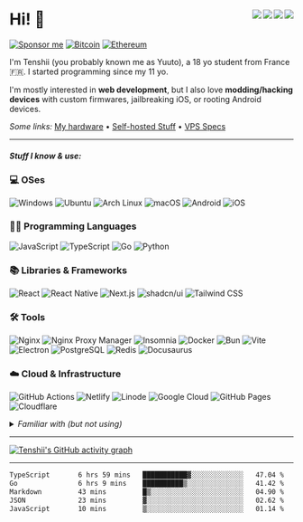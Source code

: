 # Hi! 👋 <img src="https://komarev.com/ghpvc/?username=CuteTenshii&base=2615" align="right" /><a href="https://wakatime.com/@603df7a0-43ed-44a2-897f-8d90d700254e"><img src="https://wakatime.com/badge/user/603df7a0-43ed-44a2-897f-8d90d700254e.svg" align="right" /></a><a href="https://tenshii.moe/?utm_source=github"><img src="https://img.shields.io/badge/my%20website-tenshii.moe-141f37" align="right" /></a><a href="https://miwa.lol/tenshii"><img src="https://img.shields.io/badge/my%20socials-miwa.lol/tenshii-8534ef" align="right" /></a>

[![Sponsor me](https://img.shields.io/badge/sponsor-30363D?logo=GitHub-Sponsors&logoColor=#white)](https://github.com/sponsors/CuteTenshii)
[![Bitcoin](https://img.shields.io/badge/Bitcoin-bc1q7ucz45v35fxxtywetkl89tf4t9d00efdr87x4f-FF9900?logo=bitcoin&logoColor=white)](https://mempool.space/address/bc1q7ucz45v35fxxtywetkl89tf4t9d00efdr87x4f)
[![Ethereum](https://img.shields.io/badge/Ethereum-0xF81704104E37a97338F58f27188a8760A15C8766-3C3C3D?logo=ethereum&logoColor=white)](https://etherscan.io/address/0xF81704104E37a97338F58f27188a8760A15C8766)

I'm Tenshii (you probably known me as Yuuto), a 18 yo student from France 🇫🇷. I started programming since my 11 yo.

I'm mostly interested in **web development**, but I also love **modding/hacking devices** with custom firmwares, jailbreaking iOS, or rooting Android devices.

*Some links:* [My hardware](Hardware.md) &bull; [Self-hosted Stuff](Self-hosted_Stuff.md) &bull; [VPS Specs](VPS_Specs.md)

---

##### Stuff I know & use:

### 💻 OSes

![Windows](https://img.shields.io/badge/Windows-0078D6?logo=windows&logoColor=white)
![Ubuntu](https://img.shields.io/badge/Ubuntu-E95420?logo=ubuntu&logoColor=white)
![Arch Linux](https://img.shields.io/badge/Arch_Linux-1793D1?logo=arch-linux&logoColor=white)
![macOS](https://img.shields.io/badge/mac%20os-000000?logo=apple&logoColor=white)
![Android](https://img.shields.io/badge/Android-3DDC84?logo=android&logoColor=white)
![iOS](https://img.shields.io/badge/iOS-000000?logo=ios&logoColor=white)

### 🧑‍💻 Programming Languages

![JavaScript](https://img.shields.io/badge/JavaScript-323330?logo=javascript&logoColor=F7DF1E)
![TypeScript](https://img.shields.io/badge/TypeScript-007ACC?logo=typescript&logoColor=white)
![Go](https://img.shields.io/badge/Go-00ADD8?logo=go&logoColor=white)
![Python](https://img.shields.io/badge/Python-FFD43B?logo=python&logoColor=blue)

### 📚 Libraries & Frameworks

![React](https://img.shields.io/badge/React-20232A?logo=react&logoColor=61DAFB)
![React Native](https://img.shields.io/badge/React_Native-20232A?logo=react&logoColor=61DAFB)
![Next.js](https://img.shields.io/badge/next%20js-000000?logo=nextdotjs&logoColor=white)
![shadcn/ui](https://img.shields.io/badge/shadcn%2Fui-000000?logo=shadcnui&logoColor=white)
![Tailwind CSS](https://img.shields.io/badge/Tailwind_CSS-38B2AC?logo=tailwind-css&logoColor=white)

### 🛠️ Tools

![Nginx](https://img.shields.io/badge/Nginx-009639?logo=nginx&logoColor=white)
![Nginx Proxy Manager](https://img.shields.io/badge/nginxproxymanager-F15833?logo=nginxproxymanager&logoColor=white)
![Insomnia](https://img.shields.io/badge/Insomnia-5849be?logo=Insomnia&logoColor=white)
![Docker](https://img.shields.io/badge/Docker-2CA5E0?logo=docker&logoColor=white)
![Bun](https://img.shields.io/badge/bun-282a36?logo=bun&logoColor=fbf0df)
![Vite](https://img.shields.io/badge/Vite-B73BFE?logo=vite&logoColor=FFD62E)
![Electron](https://img.shields.io/badge/Electron-2B2E3A?logo=electron&logoColor=9FEAF9)
![PostgreSQL](https://img.shields.io/badge/PostgreSQL-316192?logo=postgresql&logoColor=white)
![Redis](https://img.shields.io/badge/redis-%23DD0031.svg?&logo=redis&logoColor=white)
![Docusaurus](https://img.shields.io/badge/Docusaurus-3ECC5F?logo=Docusaurus&logoColor=white)

### ☁️ Cloud & Infrastructure

![GitHub Actions](https://img.shields.io/badge/GitHub_Actions-2088FF?logo=github-actions&logoColor=white)
![Netlify](https://img.shields.io/badge/Netlify-00C7B7?logo=netlify&logoColor=white)
![Linode](https://img.shields.io/badge/Linode-00A95C?logo=Linode&logoColor=white)
![Google Cloud](https://img.shields.io/badge/Google_Cloud-4285F4?logo=google-cloud&logoColor=white)
![GitHub Pages](https://img.shields.io/badge/GitHub%20Pages-222222?logo=GitHub%20Pages&logoColor=white)
![Cloudflare](https://img.shields.io/badge/Cloudflare-F38020?logo=Cloudflare&logoColor=white)

<details>
  <summary><i>Familiar with (but not using)</i></summary>

Stuff I used in the past, but that I haven't used in years. That doesn't mean I forgot how to use them :)

![Vue](https://img.shields.io/badge/Vue%20js-35495E?logo=vuedotjs&logoColor=4FC08D)
![Swift](https://img.shields.io/badge/Swift-FA7343?logo=swift&logoColor=white)
![PHP](https://img.shields.io/badge/PHP-777BB4?logo=php&logoColor=white)
![MySQL](https://img.shields.io/badge/MySQL-005C84?logo=mysql&logoColor=white)
</details>

---

[![Tenshii's GitHub activity graph](https://github-readme-activity-graph.vercel.app/graph?username=CuteTenshii&theme=github-compact&hide_border=true)](https://github.com/ashutosh00710/github-readme-activity-graph)

---

<!--START_SECTION:waka-->

```txt
TypeScript       6 hrs 59 mins   ███████████▓░░░░░░░░░░░░░   47.04 %
Go               6 hrs 9 mins    ██████████▒░░░░░░░░░░░░░░   41.42 %
Markdown         43 mins         █▒░░░░░░░░░░░░░░░░░░░░░░░   04.90 %
JSON             23 mins         ▓░░░░░░░░░░░░░░░░░░░░░░░░   02.62 %
JavaScript       10 mins         ▒░░░░░░░░░░░░░░░░░░░░░░░░   01.14 %
```

<!--END_SECTION:waka-->
